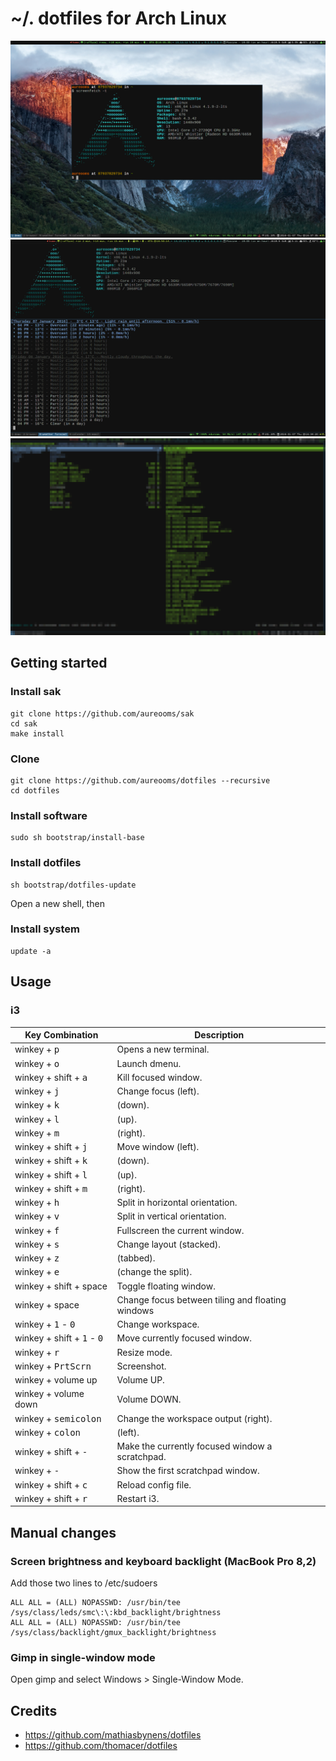# ~/. dotfiles for Arch Linux

![screenshot](https://raw.githubusercontent.com/aureooms/dotfiles/master/files/screenshot.png)
![screenshot](https://raw.githubusercontent.com/aureooms/dotfiles/master/files/screenshot-weather.png)
![screenshot](https://raw.githubusercontent.com/aureooms/dotfiles/master/files/lockscreen.png)

## Getting started

### Install sak

    git clone https://github.com/aureooms/sak
    cd sak
    make install

### Clone

    git clone https://github.com/aureooms/dotfiles --recursive
    cd dotfiles

### Install software

    sudo sh bootstrap/install-base

### Install dotfiles

    sh bootstrap/dotfiles-update

Open a new shell, then

### Install system

    update -a

## Usage

### i3

| Key Combination                 | Description                                                                                            |
| ------------------------------- | ------------------------------------------------------------------------------------------------------ |
| winkey + <kbd>p</kbd>                 | Opens a new terminal.                                                                             |
| winkey + <kbd>o</kbd>           | Launch dmenu.                                                                  |
| winkey + shift + <kbd>a</kbd>           | Kill focused window.                                                               |
| winkey + <kbd>j</kbd>           | Change focus (left).                                                                |
| winkey + <kbd>k</kbd>           | (down).                                                           |
| winkey + <kbd>l</kbd>           | (up).                                                                  |
| winkey + <kbd>m</kbd>           | (right).               
| winkey + shift + <kbd>j</kbd>   | Move window (left).                                                                |
| winkey + shift + <kbd>k</kbd>   | (down).                                                           |
| winkey + shift + <kbd>l</kbd>   | (up).                                                                  |
| winkey + shift + <kbd>m</kbd>   | (right).
| winkey + <kbd>h</kbd>           | Split in horizontal orientation.
| winkey + <kbd>v</kbd>           | Split in vertical orientation.
| winkey + <kbd>f</kbd>           | Fullscreen the current window.
| winkey + <kbd>s</kbd>           | Change layout (stacked).
| winkey + <kbd>z</kbd>           | (tabbed).
| winkey + <kbd>e</kbd>           | (change the split).
| winkey + shift + space   | Toggle floating window.
| winkey + space                  | Change focus between tiling and floating windows
| winkey + <kbd>1</kbd> - <kbd>0</kbd> | Change workspace.
| winkey + shift + <kbd>1</kbd> - <kbd>0</kbd> | Move currently focused window.
| winkey + <kbd>r</kbd>           | Resize mode.
| winkey + <kbd>PrtScrn</kbd>     | Screenshot.
| winkey + volume up   | Volume UP.
| winkey + volume down   | Volume DOWN.
| winkey + <kbd>semicolon</kbd>           | Change the workspace output (right).
| winkey + <kbd>colon</kbd>           | (left).
| winkey + shift + <kbd>-</kbd>   | Make the currently focused window a scratchpad.
| winkey + <kbd>-</kbd>           | Show the first scratchpad window.
| winkey + shift + <kbd>c</kbd>   | Reload config file.
| winkey + shift + <kbd>r</kbd>   | Restart i3.

## Manual changes

### Screen brightness and keyboard backlight (MacBook Pro 8,2)

Add those two lines to /etc/sudoers

    ALL ALL = (ALL) NOPASSWD: /usr/bin/tee /sys/class/leds/smc\:\:kbd_backlight/brightness
    ALL ALL = (ALL) NOPASSWD: /usr/bin/tee /sys/class/backlight/gmux_backlight/brightness

### Gimp in single-window mode

Open gimp and select Windows > Single-Window Mode.

## Credits

  - https://github.com/mathiasbynens/dotfiles
  - https://github.com/thomacer/dotfiles
